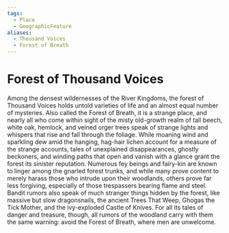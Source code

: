 ```yaml
---
tags:
  - Place
  - GeographicFeature
aliases:
  - Thousand Voices
  - Forest of Breath
---
```

# Forest of Thousand Voices
Among the densest wildernesses of the River Kingdoms, the forest of Thousand Voices holds untold varieties of life and an almost equal number of mysteries. Also called the Forest of Breath, it is a strange place, and nearly all who come within sight of the misty old-growth realm of tall beech, white oak, hemlock, and veined orger trees speak of strange lights and whispers that rise and fall through the foliage. While moaning wind and sparkling dew amid the hanging, hag-hair lichen account for a measure of the strange accounts, tales of unexplained disappearances, ghostly beckoners, and winding paths that open and vanish with a glance grant the forest its sinister reputation. Numerous fey beings and fairy-kin are known to linger among the gnarled forest trunks, and while many prove content to merely harass those who intrude upon their woodlands, others prove far less forgiving, especially of those trespassers bearing flame and steel. Bandit rumors also speak of much stranger things hidden by the forest, like massive but slow dragonsnails, the ancient Trees That Weep, Ghogas the Tick Mother, and the ivy-exploded Castle of Knives. For all its tales of danger and treasure, though, all rumors of the woodland carry with them the same warning: avoid the Forest of Breath, where men are unwelcome.